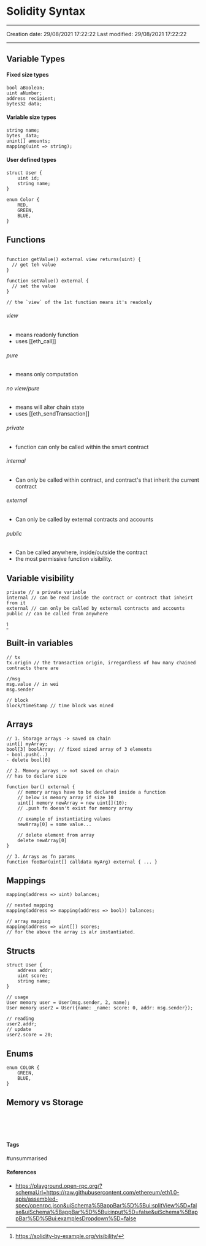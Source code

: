 # Solidity Syntax
---

Creation date: 29/08/2021 17:22:22
Last modified: 29/08/2021 17:22:22

---
## Variable Types 
#### Fixed size types
```solidity
bool aBoolean;
uint aNumber;
address recipient;
bytes32 data;
```

#### Variable size types
```solidity
string name;
bytes _data;
unint[] amounts;
mapping(uint => string);
```

#### User defined types
```solidity
struct User {
	uint id;
	string name;
}

enum Color {
	RED,
	GREEN,
	BLUE,
}
```


## Functions
```Solidity

function getValue() external view returns(uint) {
  // get teh value
}

function setValue() external {
  // set the value
}

// the `view` of the 1st function means it's readonly
```

###### view
- means readonly function
- uses [[eth_call]]
###### pure
- means only computation
###### no view/pure
- means will alter chain state
- uses [[eth_sendTransaction]]
###### private
- function can only be called within the smart contract
###### internal
- Can only be called within contract, and contract's that inherit the current contract
###### external
- Can only be called by external contracts and accounts
###### public
- Can be called anywhere, inside/outside the contract
- the most permissive function visibility.

## Variable visibility
```
private // a private variable
internal // can be read inside the contract or contract that inheirt from it
external // can only be called by external contracts and accounts
public // can be called from anywhere
```
[^1]

## Built-in variables
```solidity
// tx
tx.origin // the transaction origin, irregardless of how many chained contracts there are

//msg
msg.value // in wei
msg.sender

// block
block/timeStamp // time block was mined
```

## Arrays
```solidity
// 1. Storage arrays -> saved on chain
uint[] myArray;
bool[3] boolArray; // fixed sized array of 3 elements
- bool.push(..)
- delete bool[0]

// 2. Memory arrays -> not saved on chain
// has to declare size

function bar() external {
	// memory arrays have to be declared inside a function
	// below is memory array if size 10
	uint[] memory newArray = new uint[](10);
	// .push fn doesn't exist for memory array
	
	// example of instantiating values
	newArray[0] = some value...
	
	// delete element from array
	delete newArray[0]
}

// 3. Arrays as fn params
function fooBar(uint[] calldata myArg) external { ... }
```


## Mappings
```solidity
mapping(address => uint) balances;

// nested mapping
mapping(address => mapping(address => bool)) balances;

// array mapping
mapping(address => uint[]) scores;
// for the above the array is alr instantiated.
```

## Structs
```solidity
struct User {
	address addr;
	uint score;
	string name;
}

// usage
User memory user = User(msg.sender, 2, name);
User memory user2 = User({name: _name: score: 0, addr: msg.sender});

// reading
user2.addr;
// update
user2.score = 20;
```
## Enums
```solidity
enum COLOR {
	GREEN,
	BLUE,
}
```
## Memory vs Storage
```solidity




```
## 
## 
## 
#### Tags
#unsummarised 

#### References
- https://playground.open-rpc.org/?schemaUrl=https://raw.githubusercontent.com/ethereum/eth1.0-apis/assembled-spec/openrpc.json&uiSchema%5BappBar%5D%5Bui:splitView%5D=false&uiSchema%5BappBar%5D%5Bui:input%5D=false&uiSchema%5BappBar%5D%5Bui:examplesDropdown%5D=false

[^1]: https://solidity-by-example.org/visibility/
